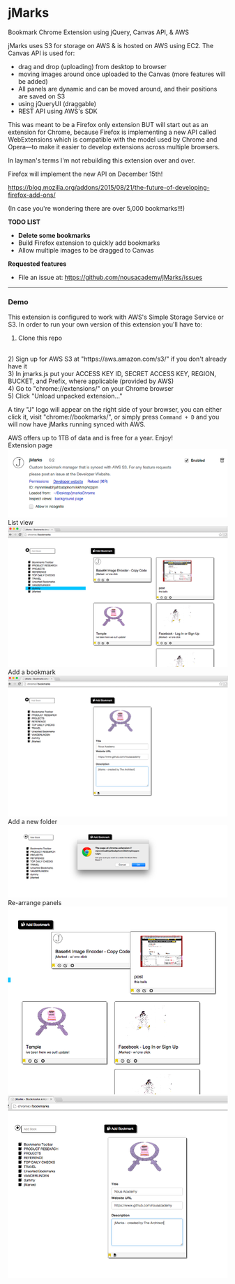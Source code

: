 # jMarks
Bookmark Chrome Extension using jQuery, Canvas API, &amp; AWS

jMarks uses S3 for storage on AWS & is hosted on AWS using EC2. 
The Canvas API is used for:
- drag and drop (uploading) from desktop to browser
- moving images around once uploaded to the Canvas
(more features will be added)
- All panels are dynamic and can be moved around, and their positions are saved on S3
- using jQueryUI (draggable)
- REST API using AWS's SDK

This was meant to be a Firefox only extension BUT will start out as an extension for Chrome, because Firefox is implementing a new API called WebExtensions which is compatible with the model used by Chrome and Opera—to make it easier to develop extensions across multiple browsers.

In layman's terms I'm not rebuilding this extension over and over.

Firefox will implement the new API on December 15th!

<a href="https://blog.mozilla.org/addons/2015/08/21/the-future-of-developing-firefox-add-ons/">https://blog.mozilla.org/addons/2015/08/21/the-future-of-developing-firefox-add-ons/</a>

(In case you're wondering there are over 5,000 bookmarks!!!)

<strong>TODO LIST</strong>

- <b>Delete some bookmarks</b>
- Build Firefox extension to quickly add bookmarks
- Allow multiple images to be dragged to Canvas


<strong>Requested features</strong>

- File an issue at: https://github.com/nousacademy/jMarks/issues

_______________________________________________________________________________________________________________

<h3>Demo</h3>

This extension is configured to work with AWS's Simple Storage Service or S3. In order to run your own version of this extension you'll have to: 

1) Clone this repo
<br>
2) Sign up for AWS S3 at "https://aws.amazon.com/s3/" if you don't already have it
<br>
3) In jmarks.js put your ACCESS KEY ID, SECRET ACCESS KEY, REGION, BUCKET, and Prefix, where applicable (provided by AWS)
<br>
4) Go to "chrome://extensions/" on your Chrome browser
<br>
5) Click "Unload unpacked extension..."
<br>

A tiny "J" logo will appear on the right side of your browser, you can either click it, visit "chrome://bookmarks/", or simply press <code>Command + D</code> and you will now have jMarks running synced with AWS.

AWS offers up to 1TB of data and is free for a year.
Enjoy!
<br>
Extension page
<img src="https://raw.githubusercontent.com/nousacademy/jMarks/master/img/jmarks4.png">
<br>
List view
<img src="https://raw.githubusercontent.com/nousacademy/jMarks/master/img/jmarks1.png">
<br>
Add a bookmark
<img src="https://raw.githubusercontent.com/nousacademy/jMarks/master/img/jmarks2.png">
<br>
Add a new folder
<img src="https://raw.githubusercontent.com/nousacademy/jMarks/master/img/jmarks3.png">
<br>
Re-arrange panels
<img src="https://raw.githubusercontent.com/nousacademy/jMarks/master/img/jmarks5.png">
<br>
<img src="https://raw.githubusercontent.com/nousacademy/jMarks/master/img/jmarks6.png">

